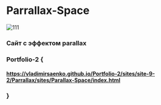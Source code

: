 # Parrallax-Space

![111](https://user-images.githubusercontent.com/56477695/115112800-e5d4cb80-9f8f-11eb-8492-05b16e7f5cd0.png)

### Сайт с эффектом parallax

### Portfolio-2 {

#### https://vladimirsaenko.github.io/Portfolio-2/sites/site-9-2/Parrallax/sites/Parallax-Space/index.html

### }
